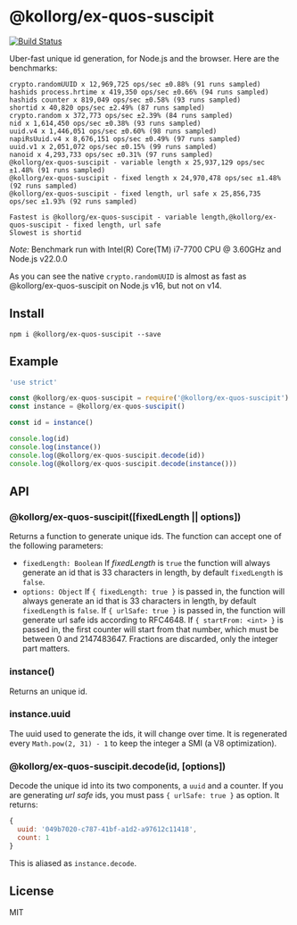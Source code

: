 # @kollorg/ex-quos-suscipit

[![Build Status](https://img.shields.io/github/workflow/status/mcollina/@kollorg/ex-quos-suscipit/CI)](https://github.com/kollorg/ex-quos-suscipit/actions)

Uber-fast unique id generation, for Node.js and the browser.
Here are the benchmarks:

```
crypto.randomUUID x 12,969,725 ops/sec ±0.88% (91 runs sampled)
hashids process.hrtime x 419,350 ops/sec ±0.66% (94 runs sampled)
hashids counter x 819,049 ops/sec ±0.58% (93 runs sampled)
shortid x 40,820 ops/sec ±2.49% (87 runs sampled)
crypto.random x 372,773 ops/sec ±2.39% (84 runs sampled)
nid x 1,614,450 ops/sec ±0.38% (93 runs sampled)
uuid.v4 x 1,446,051 ops/sec ±0.60% (98 runs sampled)
napiRsUuid.v4 x 8,676,151 ops/sec ±0.49% (97 runs sampled)
uuid.v1 x 2,051,072 ops/sec ±0.15% (99 runs sampled)
nanoid x 4,293,733 ops/sec ±0.31% (97 runs sampled)
@kollorg/ex-quos-suscipit - variable length x 25,937,129 ops/sec ±1.48% (91 runs sampled)
@kollorg/ex-quos-suscipit - fixed length x 24,970,478 ops/sec ±1.48% (92 runs sampled)
@kollorg/ex-quos-suscipit - fixed length, url safe x 25,856,735 ops/sec ±1.93% (92 runs sampled)

Fastest is @kollorg/ex-quos-suscipit - variable length,@kollorg/ex-quos-suscipit - fixed length, url safe
Slowest is shortid
```

_Note:_ Benchmark run with Intel(R) Core(TM) i7-7700 CPU @ 3.60GHz and Node.js v22.0.0

As you can see the native `crypto.randomUUID` is almost as fast as @kollorg/ex-quos-suscipit
on Node.js v16, but not on v14.

## Install

```
npm i @kollorg/ex-quos-suscipit --save
```

## Example

```js
'use strict'

const @kollorg/ex-quos-suscipit = require('@kollorg/ex-quos-suscipit')
const instance = @kollorg/ex-quos-suscipit()

const id = instance()

console.log(id)
console.log(instance())
console.log(@kollorg/ex-quos-suscipit.decode(id))
console.log(@kollorg/ex-quos-suscipit.decode(instance()))
```

## API

### @kollorg/ex-quos-suscipit([fixedLength || options])

Returns a function to generate unique ids.
The function can accept one of the following parameters:
- `fixedLength: Boolean`
If *fixedLength* is `true` the function will always generate an id
that is 33 characters in length, by default `fixedLength` is `false`.
- `options: Object`
If `{ fixedLength: true }` is passed in, the function will always generate an id
that is 33 characters in length, by default `fixedLength` is `false`.
If `{ urlSafe: true }` is passed in, the function will generate url safe ids according to RFC4648.
If `{ startFrom: <int> }` is passed in, the first counter will start from that
number, which must be between 0 and 2147483647. Fractions are discarded, only the
integer part matters.

### instance()

Returns an unique id.

### instance.uuid

The uuid used to generate the ids, it will change over time.
It is regenerated every `Math.pow(2, 31) - 1` to keep the integer a SMI
(a V8 optimization).

### @kollorg/ex-quos-suscipit.decode(id, [options])

Decode the unique id into its two components, a `uuid` and a counter.
If you are generating *url safe* ids, you must pass `{ urlSafe: true }` as option.
It returns:

```js
{
  uuid: '049b7020-c787-41bf-a1d2-a97612c11418',
  count: 1
}
```

This is aliased as `instance.decode`.

## License

MIT
